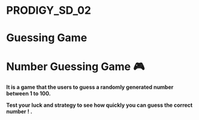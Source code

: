 # PRODIGY_SD_02
# Guessing Game

# Number Guessing Game 🎮
**It is a game that the users to guess a randomly generated number between 1 to 100.**

**Test your luck and strategy to see how quickly you can guess the correct number ! .**


